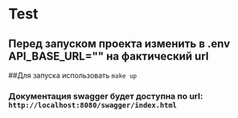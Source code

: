 # Test
## Перед запуском проекта изменить в .env API_BASE_URL="" на фактический url

##Для запуска использовать ```make up```


### Документация swagger будет доступна по url: ```http://localhost:8080/swagger/index.html```
